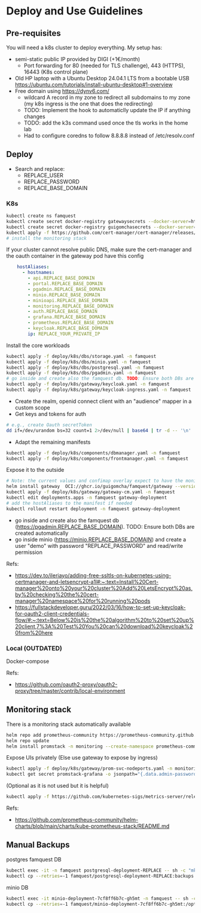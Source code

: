 # Deploy and Use Guidelines

## Pre-requisites

You will need a k8s cluster to deploy everything. My setup has:
- semi-static public IP provided by DIGI (+1€/month)
  - Port forwarding for 80 (needed for TLS challenge), 443 (HTTPS), 16443 (K8s control plane)
- Old HP laptop with a Ubuntu Desktop 24.04.1 LTS from a bootable USB https://ubuntu.com/tutorials/install-ubuntu-desktop#1-overview
- Free domain using https://dynv6.com/
  - wildcard A record in my zone to redirect all subdomains to my zone (my k8s ingress is the one that does the redirecting)
  - TODO: Implement the hook to automaticlly update the IP if anything changes
  -  TODO: add the k3s command used once the tls works in the home lab
    - Had to configure coredns to follow 8.8.8.8 instead of /etc/resolv.conf
## Deploy 

- Search and replace:
  + REPLACE_USER
  + REPLACE_PASSWORD
  + REPLACE_BASE_DOMAIN

### K8s

```bash
kubectl create ns famquest
kubectl create secret docker-registry gatewaysecrets --docker-server=https://registry.atosresearch.eu:18488 --docker-username=REPLACE --docker-password=REPLACE -n famquest
kubectl create secret docker-registry guigomchasecrets --docker-server=https://ghcr.io --docker-username=REPLACE --docker-password=REPLACE -n famquest
kubectl apply -f https://github.com/cert-manager/cert-manager/releases/download/v1.16.2/cert-manager.yaml
# install the monitoring stack
```
If your cluster cannot resolve public DNS, make sure the cert-manager and the oauth container in the gateway pod have this config
```yaml
    hostAliases:
      - hostnames:
        - api.REPLACE_BASE_DOMAIN
        - portal.REPLACE_BASE_DOMAIN
        - pgadmin.REPLACE_BASE_DOMAIN
        - minio.REPLACE_BASE_DOMAIN
        - minioapi.REPLACE_BASE_DOMAIN
        - monitoring.REPLACE_BASE_DOMAIN
        - auth.REPLACE_BASE_DOMAIN
        - grafana.REPLACE_BASE_DOMAIN
        - prometheus.REPLACE_BASE_DOMAIN
        - keycloak.REPLACE_BASE_DOMAIN
        ip: REPLACE_YOUR_PRIVATE_IP
```
Install the core workloads
```bash
kubectl apply -f deploy/k8s/dbs/storage.yaml -n famquest
kubectl apply -f deploy/k8s/dbs/minio.yaml -n famquest 
kubectl apply -f deploy/k8s/dbs/postgresql.yaml -n famquest
kubectl apply -f deploy/k8s/dbs/pgadmin.yaml -n famquest
# go inside and create also the famquest db. TODO: Ensure both DBs are created automatically
kubectl apply -f deploy/k8s/gateway/keycloak.yaml -n famquest
kubectl apply -f deploy/k8s/gateway/keycloak-ingress.yaml -n famquest
```
- Create the realm, openid connect client with an "audience" mapper in a custom scope
- Get keys and tokens for auth

```bash
# e.g., create Oauth secretToken
dd if=/dev/urandom bs=32 count=1 2>/dev/null | base64 | tr -d -- '\n' | tr -- '+/' '-_';
```

- Adapt the remaining manifests

```bash
kubectl apply -f deploy/k8s/components/dbmanager.yaml -n famquest
kubectl apply -f deploy/k8s/components/frontmanager.yaml -n famquest
```
Expose it to the outside
```bash
# Note: the current values and confimap overlay expect to have the monitoring stack already installed
helm install gateway  OCI://ghcr.io/guigomcha/famquest/gateway --version 1.3.0 -n famquest -f deploy/k8s/gateway/values.yaml
kubectl apply -f deploy/k8s/gateway/gateway-cm.yaml -n famquest
kubectl edit deployments.apps -n famquest gateway-deployment
# add the hostAliases to the manifest if needed
kubectl rollout restart deployment -n famquest gateway-deployment
```

- go inside and create also the famquest db (https://pgadmin.REPLACE_BASE_DOMAIN). TODO: Ensure both DBs are created automatically
- go inside minio (https://minio.REPLACE_BASE_DOMAIN) and create a user "demo" with password "REPLACE_PASSWORD" and read/write permission


Refs:
- https://dev.to/ileriayo/adding-free-ssltls-on-kubernetes-using-certmanager-and-letsencrypt-a1l#:~:text=Install%20Cert-manager%20onto%20your%20cluster%20Add%20LetsEncrypt%20as,by%20checking%20the%20cert-manager%20namespace%20for%20running%20pods
- https://fullstackdeveloper.guru/2022/03/16/how-to-set-up-keycloak-for-oauth2-client-credentials-flow/#:~:text=Below%20is%20the%20algorithm%20to%20set%20up%20client,7%3A%20Test%20You%20can%20download%20keycloak%20from%20here

### Local (OUTDATED)

Docker-compose 

Refs:
- https://github.com/oauth2-proxy/oauth2-proxy/tree/master/contrib/local-environment

## Monitoring stack

There is a monitoring stack automatically available
```bash
helm repo add prometheus-community https://prometheus-community.github.io/helm-charts
helm repo update
helm install promstack -n monitoring --create-namespace prometheus-community/kube-prometheus-stack
```
Expose UIs privately (Else use gateway to expose by ingress)
```bash
kubectl apply -f deploy/k8s/gateway/prom-svc-nodeports.yaml -n monitoring
kubectl get secret promstack-grafana -o jsonpath="{.data.admin-password}" -n monitoring  | base64 --decode ; echo
```

(Optional as it is not used but it is helpful)
```bash
kubectl apply -f https://github.com/kubernetes-sigs/metrics-server/releases/latest/download/components.yaml
```

Refs:
- https://github.com/prometheus-community/helm-charts/blob/main/charts/kube-prometheus-stack/README.md

## Manual Backups

postgres famquest DB 
```bash
kubectl exec -it -n famquest postgresql-deployment-REPLACE -- sh -c "mkdir -p backups && pg_dump -U REPLACE_USER -h localhost famquest > backups/backup-$(date +"%m-%d-%Y-%H-%M").sql"
kubectl cp --retries=-1 famquest/postgresql-deployment-REPLACE:backups backups
```
minio DB
```bash
kubectl exec -it minio-deployment-7cf8ff6b7c-gh5mt -n famquest -- sh -c "mkdir -p /opt/bitnami/minio-client/backups && tar -czf /opt/bitnami/minio-client/backups/data-$(date +"%m-%d-%Y-%H-%M").tar.gz /data"
kubectl cp --retries=-1 famquest/minio-deployment-7cf8ff6b7c-gh5mt:/opt/bitnami/minio-client/backups backups
```